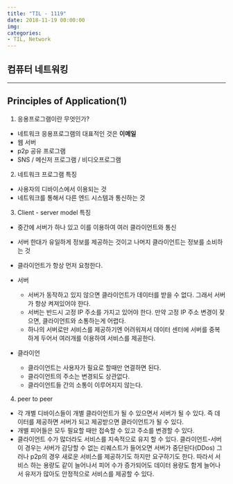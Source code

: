 ```yaml
---
title: "TIL - 1119"
date: 2018-11-19 00:00:00
img:
categories:
- TIL, Network
---
```


## 컴퓨터 네트워킹


----

## Principles of Application(1)

1. 응용프로그램이란 무엇인가?
- 네트워크 응용프로그램의 대표적인 것은 **이메일**
- 웹 서버
- p2p 공유 프로그램
- SNS / 메신저 프로그램 / 비디오프로그램

2. 네트워크 프로그램 특징
- 사용자의 디바이스에서 이용되는 것
- 네트워크를 통해서 다른 엔드 시스템과 통신하는 것

3. Client - server model 특징
- 중간에 서버가 하나 있고 이를 이용하여 여러 클라이언트와 통신
- 서버 한대가 유일하게 정보를 제공하는 것이고 나머지 클라이언트는 정보를 소비하는 것
- 클라이언트가 항상 먼저 요청한다.
- 서버
    - 서버가 동작하고 있지 않으면 클라이언트가 데이터를 받을 수 없다. 그래서 서버가 항상 켜져있어야 한다.
    - 서버는 반드시 고정 IP 주소를 가지고 있어야 한다. 만약 고정 IP 주소 변경이 잦으면, 클라이언트와 소통하는게 어렵다.
    - 하나의 서버로만 서비스를 제공하기엔 어려워져서 데이터 센터에 서버를 중복하게 두어서 여러개를 이용하여 서비스를 제공한다.

- 클라이언
    - 클라이언트는 사용자가 필요로 할때만 연결하면 된다.
    - 클라이언트의 주소는 변경되도 상관없다.
    - 클라이언트들 간의 소통이 이루어지지 않는다.

4. peer to peer
- 각 개별 디바이스들이 개별 클라이언트가 될 수 있으면서 서버가 될 수 있다. 즉 데이터를 제공하면 서버가 되고 제공받으면 클라이언트가 될 수 있다.
- 개별 피어들은 모두 필요할 때만 접속할 수 있고 주소를 변경할 수 있다.
- 클라이언트 수가 많더라도 서비스를 지속적으로 유지 할 수 있다. 클라이언트-서버이 경우는 서버가 감당할 수 없는 리퀘스트가 들어오면 서버가 중단된다(DDos) 그러나 p2p의 경우 새로운 서비스를 제공하기도 하지만 요구하기도 한다. 따라서 서비스 하는 용량도 같이 늘어나서 피어 수가 증가되어도 데이터 용량도 함게 늘어나서 유저가 많아도 안정적으로 서비스를 제공할 수 있다. 
